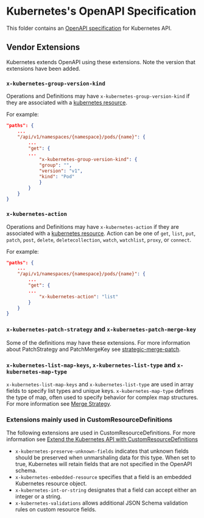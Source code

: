 # Kubernetes's OpenAPI Specification

This folder contains an [OpenAPI specification](https://github.com/OAI/OpenAPI-Specification) for Kubernetes API.

## Vendor Extensions

Kubernetes extends OpenAPI using these extensions. Note the version that
extensions have been added.

### `x-kubernetes-group-version-kind`

Operations and Definitions may have `x-kubernetes-group-version-kind` if they
are associated with a [kubernetes resource](https://git.k8s.io/community/contributors/devel/sig-architecture/api-conventions.md#resources).


For example:

``` json
"paths": {
    ...
    "/api/v1/namespaces/{namespace}/pods/{name}": {
        ...
        "get": {
        ...
            "x-kubernetes-group-version-kind": {
            "group": "",
            "version": "v1",
            "kind": "Pod"
            }
        }
    }
}
```

### `x-kubernetes-action`

Operations and Definitions may have `x-kubernetes-action` if they
are associated with a [kubernetes resource](https://git.k8s.io/community/contributors/devel/sig-architecture/api-conventions.md#resources).
Action can be one of `get`, `list`, `put`, `patch`, `post`, `delete`, `deletecollection`, `watch`, `watchlist`, `proxy`, or `connect`.


For example:

``` json
"paths": {
    ...
    "/api/v1/namespaces/{namespace}/pods/{name}": {
        ...
        "get": {
        ...
            "x-kubernetes-action": "list"
        }
    }
}
```

### `x-kubernetes-patch-strategy` and `x-kubernetes-patch-merge-key`

Some of the definitions may have these extensions. For more information about PatchStrategy and PatchMergeKey see
[strategic-merge-patch](https://git.k8s.io/community/contributors/devel/sig-api-machinery/strategic-merge-patch.md).

### `x-kubernetes-list-map-keys`, `x-kubernetes-list-type` and  `x-kubernetes-map-type`

`x-kubernetes-list-map-keys` and `x-kubernetes-list-type` are used in array fields to specify list types and unique keys. `x-kubernetes-map-type` defines the type of map, often used to specify behavior for complex map structures. For more information see [Merge Strategy](https://kubernetes.io/docs/reference/using-api/server-side-apply/#merge-strategy).

### Extensions mainly used in CustomResourceDefinitions
The following extensions are used in CustomResourceDefinitions. For more information see [Extend the Kubernetes API with CustomResourceDefinitions](https://kubernetes.io/docs/tasks/extend-kubernetes/custom-resources/custom-resource-definitions)

* `x-kubernetes-preserve-unknown-fields` indicates that unknown fields should be preserved when unmarshaling data for this type. When set to true, Kubernetes will retain fields that are not specified in the OpenAPI schema. 
* `x-kubernetes-embedded-resource` specifies that a field is an embedded Kubernetes resource object. 
* `x-kubernetes-int-or-string` designates that a field can accept either an integer or a string. 
* `x-kubernetes-validations` allows additional JSON Schema validation rules on custom resource fields. 